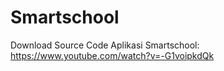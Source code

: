 # Smartschool
Download Source Code Aplikasi Smartschool: https://www.youtube.com/watch?v=-G1voipkdQk
